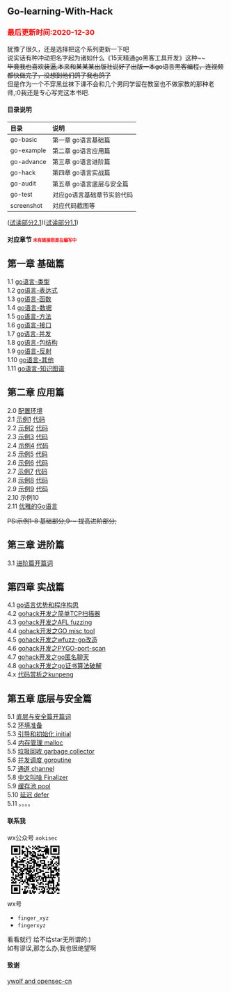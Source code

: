## Go-learning-With-Hack
### <font color="red">最后更新时间:2020-12-30</font>

犹豫了很久，还是选择把这个系列更新一下吧  
说实话有种冲动把名字起为诸如什么《15天精通go黑客工具开发》这种~~  
<del>毕竟我也喜欢装逼,本来和某某某出版社说好了出版一本go语言黑客编程，连视频都快做完了，没想到他们鸽了我也鸽了</del>  
但是作为一个不穿黑丝袜下课不会和几个男同学留在教室也不做家教的那种老师,:0我还是专心写完这本书吧.  



#### 目录说明  
|目录|说明|
|:---|:---|
|go-basic| 第一章 go语言基础篇|  
|go-example| 第二章 go语言应用篇|    
|go-advance|第三章 go语言进阶篇|  
|go-hack| 第四章 go语言实战篇|  
|go-audit|第五章 go语言底层与安全篇|  
|go-test|  对应go语言基础章节实验代码|  
|screenshot| 对应代码截图等|  



([试读部分2.1](go-example/示例1.md))([试读部分1.1](go-basic/1-go-类型.md))





#### 对应章节  <font color=red size="1">未有链接则是在编写中</font>  



## 第一章 基础篇  
1.1 [go语言-类型](go-basic/1-go-类型.md)  
1.2 [go语言-表达式](go-basic/2-go-表达式.md)  
1.3 [go语言-函数](go-basic/3-go-函数.md)  
1.4 [go语言-数据](go-basic/4-go-数据.md)  
1.5 [go语言-方法](go-basic/5-go-方法.md)  
1.6 [go语言-接口](go-basic/6-go-接口.md)  
1.7 [go语言-并发](go-basic/7-go-并发.md)  
1.8 [go语言-包结构](go-basic/8-go-包结构.md)  
1.9 [go语言-反射](go-basic/9-go-反射.md)  
1.10 [go语言-其他](go-basic/10-go-其他.md)  
1.11 [go语言-知识图谱](go-basic/11-go-知识图谱.md)  

## 第二章 应用篇  
2.0 [配置环境](go-example/环境.md)   
2.1 [示例1](go-example/示例1.md)  [代码](go-example/code/eg1.go)  
2.2 [示例2](go-example/示例2.md)  [代码](go-example/code/eg2.go)  
2.3 [示例3](go-example/示例3.md)  [代码](go-example/code/eg3.go)  
2.4 [示例4](go-example/示例4.md)  [代码](go-example/code/eg4.go)  
2.5 [示例5](go-example/示例5.md)  [代码](go-example/code/eg5.go)  
2.6 [示例6](go-example/示例6.md)  [代码](go-example/code/eg6.go)  
2.7 [示例7](go-example/示例7.md)  [代码](go-example/code/eg7.go)  
2.8 [示例8](go-example/示例8.md)  [代码](go-example/code/eg8.go)  
2.9 [示例9](go-example/示例9.md)  [代码](go-example/示例9)  
2.10 示例10  
2.11 [优雅的Go语言](go-example/优雅的go.md)  

<del>PS:示例1-8 基础部分;9-~ 提高进阶部分;  
## 第三章 进阶篇  
3.1 [进阶篇开篇词](go-advance/README.md)  


## 第四章 实战篇  
4.1 [go语言优势和程序构思](go-hack/thinking.md)  
4.2 [gohack开发之简单TCP扫描器](go-hack/simpleTcpScan/simpleTcpScan.md)  
4.3 [gohack开发之AFL fuzzing](go-hack/go-afl-fuzzing)  
4.4 [gohack开发之GO misc tool](go-hack/go-misc-tool)  
4.5 [gohack开发之wfuzz-go改造](go-hack/go-wfuzz-recode)  
4.6 [gohack开发之PYGO-port-scan](go-hack/go-port-scan)  
4.7 [gohack开发之go匿名聊天](go-hack/go-nmtalk)  
4.8 [gohack开发之go证书算法破解](go-hack/go-xray-crack/go-xray-crack.md)  
4.x [代码赏析之kunpeng](go-hack/kunpeng/kunpeng.md)  

## 第五章 底层与安全篇

5.1 [底层与安全篇开篇词](go-audit/README.md)  
5.2 [环境准备](go-audit/5-2.md)  
5.3 [引导和初始化 initial](go-audit/5-3.md)  
5.4 [内存管理 malloc]()  
5.5 [垃圾回收 garbage collector]()  
5.6 [并发调度 goroutine]()  
5.7 [通道 channel]()  
5.8 [中文叫啥 Finalizer]()  
5.9 [缓存池 pool]()  
5.10 [延迟 defer]()  
5.11 。。。。



#### 联系我

wx公众号 `aokisec`  
![](screenshot/qrcode.png)  
wx号 
- `finger_xyz`  
- `fingerxyz`   

看看就行 给不给star无所谓的:)  
如有谬误,那怎么办,我也很绝望啊  

#### 致谢

[ywolf and opensec-cn](https://github.com/opensec-cn/kunpeng)  
